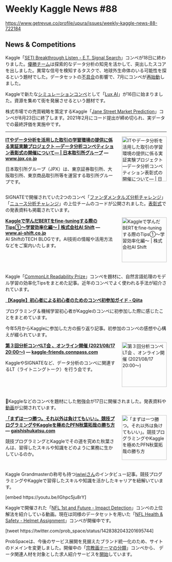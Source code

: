 # Weekly Kaggle News #88
https://www.getrevue.co/profile/upura/issues/weekly-kaggle-news-88-722184
<h3><h2>News &amp; Competitions</h2><p>Kaggle「<a href="https://www.kaggle.com/c/seti-breakthrough-listen/" target="_blank">SETI Breakthrough Listen - E.T. Signal Search</a>」コンペが18日に終わりました。<a href="https://www.kaggle.com/c/seti-breakthrough-listen/discussion/266385" target="_blank">優勝チーム</a>は探索的なデータ分析の知見を活かして、突出したスコアを出しました。異常な信号を検知するタスクで、地球外生命体のいる可能性を探るという題材でした。データセットの<a href="https://www.kaggle.com/c/seti-breakthrough-listen/discussion/246782?utm_campaign=Weekly%20Kaggle%20News&amp;utm_medium=email&amp;utm_source=Revue%20newsletter" target="_blank">不具合</a>の影響で、7月にコンペが<a href="https://www.kaggle.com/c/seti-breakthrough-listen/discussion/253079" target="_blank">再始動</a>しました。</p><p>Kaggleで新たな<a href="https://www.kaggle.com/simulations" target="_blank">シミュレーションコンペ</a>として「<a href="https://www.kaggle.com/c/lux-ai-2021" target="_blank">Lux AI</a>」が16日に始まりました。資源を集めて街を発展させるという題材です。</p><p>株式市場での売買戦略を策定するKaggle「<a href="https://www.kaggle.com/c/jane-street-market-prediction" target="_blank">Jane Street Market Prediction</a>」コンペが8月23日に終了します。2021年2月にコード提出が締め切られ、実データでの最終評価を実施中です。</p></h3>
<hr>
<p>
<img width="140" height="140" alt="ITやデータ分析を活用した取引の学習環境の提供に係る実証実験プロジェクト —データ分析コンペティション表彰式の開催について— | 日本取引所グループ" style="float: right; margin-left: 20px; margin-bottom: 20px;" src="https://s3.amazonaws.com/revue/items/images/010/511/649/thumb/ogp.jpg?1629003334" />
<strong style='display: block;'><a href="https://www.jpx.co.jp/corporate/news/news-releases/0010/20210813-01.html?utm_campaign=Weekly%20Kaggle%20News&amp;utm_medium=email&amp;utm_source=Revue%20newsletter">ITやデータ分析を活用した取引の学習環境の提供に係る実証実験プロジェクト —データ分析コンペティション表彰式の開催について— | 日本取引所グループ</a> &mdash; <a href="https://www.jpx.co.jp/corporate/news/news-releases/0010/20210813-01.html">www.jpx.co.jp</a></strong>
<p>日本取引所グループ（JPX）は、東京証券取引所、大阪取引所、東京商品取引所等を運営する取引所グループです。</p>
</p>
<div style='clear: both;'></div>
<p><p>SIGNATEで開催されていた2つのコンペ「<a href="https://signate.jp/competitions/423?utm_campaign=Weekly%20Kaggle%20News&amp;utm_medium=email&amp;utm_source=Revue%20newsletter" target="_blank">ファンダメンタルズ分析チャレンジ</a>」「<a href="https://signate.jp/competitions/443?utm_campaign=Weekly%20Kaggle%20News&amp;utm_medium=email&amp;utm_source=Revue%20newsletter" target="_blank">ニュース分析チャレンジ</a>」の上位チームのコードが公開されました。<a href="https://connpass.com/event/218668/?utm_campaign=Weekly%20Kaggle%20News&amp;utm_medium=email&amp;utm_source=Revue%20newsletter" target="_blank">表彰式</a>での発表資料も掲載されています。</p></p>
<p>
<img width="140" height="140" alt="Kaggleで学んだBERTをfine-tuningする際のTips①〜学習効率化編〜 | 株式会社AI Shift" style="float: right; margin-left: 20px; margin-bottom: 20px;" src="https://s3.amazonaws.com/revue/items/images/010/511/624/thumb/44c23b6b15d70994d766716b66bcaf1c.png?1629003307" />
<strong style='display: block;'><a href="https://www.ai-shift.co.jp/techblog/2138?utm_campaign=Weekly%20Kaggle%20News&amp;utm_medium=email&amp;utm_source=Revue%20newsletter">Kaggleで学んだBERTをfine-tuningする際のTips①〜学習効率化編〜 | 株式会社AI Shift</a> &mdash; <a href="https://www.ai-shift.co.jp/techblog/2138">www.ai-shift.co.jp</a></strong>
AI ShiftのTECH BLOGです。AI技術の情報や活用方法などをご案内いたします。
</p>
<div style='clear: both;'></div>
<p><p>Kaggle「<a href="https://www.kaggle.com/c/commonlitreadabilityprize" target="_blank">CommonLit Readability Prize</a>」コンペを題材に、自然言語処理のモデル学習の効率化Tipsをまとめた記事。近年のコンペでよく使われる手法が紹介されています。</p></p>
<p>
<strong style='display: block;'><a href="https://qiita.com/Java_is_a_sparrow/items/b4f4dd4a2c4530db5a72?utm_campaign=Weekly%20Kaggle%20News&amp;utm_medium=email&amp;utm_source=Revue%20newsletter">【Kaggle】初心者による初心者のためのコンペ初参加ガイド - Qiita</a></strong>
<p>プログラミング＆機械学習初心者がKaggleのコンペに初参加した際に感じたことをまとめています。</p>
</p>
<p><p>今年5月からKaggleに参加した方の振り返り記事。初参加のコンペの感想や心構えが綴られています。</p></p>
<p>
<img width="140" height="140" alt="第３回分析コンペLT会 、オンライン開催 (2021/08/17 20:00〜)" style="float: right; margin-left: 20px; margin-bottom: 20px;" src="https://s3.amazonaws.com/revue/items/images/010/547/602/thumb/e244651cdbabd896c8ee70eebaddb47e.png?1629258220" />
<strong style='display: block;'><a href="https://kaggle-friends.connpass.com/event/220927/?utm_campaign=Weekly%20Kaggle%20News&amp;utm_medium=email&amp;utm_source=Revue%20newsletter">第３回分析コンペLT会 、オンライン開催 (2021/08/17 20:00〜)</a> &mdash; <a href="https://kaggle-friends.connpass.com/event/220927/">kaggle-friends.connpass.com</a></strong>
<p>KaggleやSIGNATEなど、データ分析のコンペに関連するLT（ライトニングトーク）を行う会です。</p>
</p>
<div style='clear: both;'></div>
<p><p>Kaggleなどのコンペを題材にした勉強会が17日に開催されました。発表資料や<a href="https://www.youtube.com/playlist?list=PLbYWQaw_XwaYcVNUhGnroA-F84MlItdBE" target="_blank">動画</a>が公開されています。</p></p>
<p>
<img width="140" height="140" alt="「まずは一つ勝つ。それ以外は負けてもいい」。競技プログラミングやKaggleを極めたPFN秋葉拓哉の勝ち方" style="float: right; margin-left: 20px; margin-bottom: 20px;" src="https://s3.amazonaws.com/revue/items/images/010/547/940/thumb/5aa90714b84c466d71ad546b4c031ad4.jpg?1629263755" />
<strong style='display: block;'><a href="https://gaishishukatsu.com/archives/175884?utm_campaign=Weekly%20Kaggle%20News&amp;utm_medium=email&amp;utm_source=Revue%20newsletter">「まずは一つ勝つ。それ以外は負けてもいい」。競技プログラミングやKaggleを極めたPFN秋葉拓哉の勝ち方</a> &mdash; <a href="https://gaishishukatsu.com/archives/175884">gaishishukatsu.com</a></strong>
<p>競技プログラミングとKaggleでその道を究めた秋葉さんは、習得したスキルや知識をどのように業務に生かしているのか。</p>
</p>
<div style='clear: both;'></div>
<p><p>Kaggle Grandmasterの称号も持つ<a href="https://www.kaggle.com/takiba" target="_blank">iwiwiさん</a>のインタビュー記事。競技プログラミングやKaggleで習得したスキルや知識を活かしたキャリアを紐解いています。</p></p>
[embed https://youtu.be/IGhpc5ju8rY]
<p><p>Kaggleで開催された「<a href="https://www.kaggle.com/c/nfl-impact-detection/" target="_blank">NFL 1st and Future - Impact Detection</a>」コンペの上位解法を紹介している動画。現在は同様のデータセットを用いた「<a href="https://www.kaggle.com/c/nfl-health-and-safety-helmet-assignment?utm_campaign=Weekly%20Kaggle%20News&amp;utm_medium=email&amp;utm_source=Revue%20newsletter" target="_blank">NFL Health &amp; Safety - Helmet Assignment</a>」コンペが開催中です。</p></p>
[tweet https://twitter.com/prob_space/status/1428382043201695744]
<p><p>ProbSpaceは、今後のサービス展開を見据えたブランド統一化のため、サイトのドメインを変更しました。開催中の「<a href="https://comp.probspace.com/competitions/religious_art" target="_blank">宗教画テーマの分類</a>」コンペから、 データ関連人材を対象とした求人紹介サービスを<a href="https://twitter.com/prob_space/status/1412984788437422080?s=20" target="_blank">開始</a>しています。</p></p>
